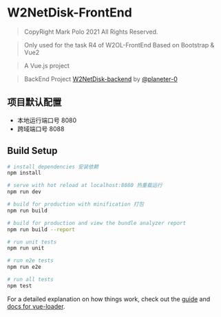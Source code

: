 # W2NetDisk-FrontEnd

> CopyRight Mark Polo 2021 All Rights Reserved.

> Only used for the task R4 of W2OL-FrontEnd  Based on Bootstrap & Vue2

> A Vue.js project

> BackEnd Project [W2NetDisk-backend](https://github.com/planeter-0/W2NetDisk-backend) by [@planeter-0](https://github.com/planeter-0)

## 项目默认配置

- 本地运行端口号 8080
- 跨域端口号 8088

## Build Setup

``` bash
# install dependencies 安装依赖
npm install

# serve with hot reload at localhost:8080 热重载运行
npm run dev

# build for production with minification 打包
npm run build

# build for production and view the bundle analyzer report
npm run build --report

# run unit tests
npm run unit

# run e2e tests
npm run e2e

# run all tests
npm test
```

For a detailed explanation on how things work, check out the [guide](http://vuejs-templates.github.io/webpack/) and [docs for vue-loader](http://vuejs.github.io/vue-loader).
